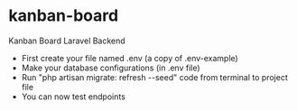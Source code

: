 
# kanban-board

Kanban Board Laravel Backend

- First create your file named .env (a copy of .env-example)
- Make your database configurations (in .env file)
- Run "php artisan migrate: refresh --seed" code from terminal to project file
- You can now test endpoints

